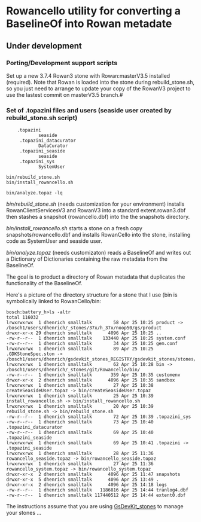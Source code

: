 # Rowancello utility for converting a BaselineOf into Rowan metadate
## Under development

### Porting/Development support scripts


Set up a new 3.7.4 Rowan3 stone with Rowan:masterV3.5 installed (required). 
Note that Rowan is loaded into the stone during rebuild_stone.sh, so you just 
need to arrange to update your copy of the RowanV3 project to use the lastest commit on masterV3.5 branch.#

### Set of .topazini files and users (seaside user created by rebuild_stone.sh script)
```
 	.topazini
			seaside
	 .topazini_datacurator
			DataCurator
	 .topazini_seaside
			seaside
	 .topazini_sys
			SystemUser

bin/rebuild_stone.sh
bin/install_rowancello.sh

bin/analyze.topaz -lq

```
*bin/rebuild_stone.sh* (needs customization for your environment) installs RowanClientServicesV3 and RowanV3 into a standard extent.rowan3.dbf then stashes a snapshot (rowancello.dbf) into the the snapshots directory.

*bin/install_rowancello.sh* starts a stone on a fresh copy snapshots/rowancello.dbf and installs RowanCello into the
stone, installing code as SystemUser and seaside user.

*bin/analyze.topaz* (needs customizaton) reads a BaselineOf and writes out a Dictionary of Dictionaries containing the raw metadata from the BaselineOf.

The goal is to product a directory of Rowan metadata that duplicates the functionality of the BaselineOf. 

Here's a picture of the directory structure for a stone that I use (bin is symbolically linked to RowanCello/bin:
```
bosch:battery_h>ls -altr
total 116032
lrwxrwxrwx  1 dhenrich smalltalk        58 Apr 25 10:25 product -> /bosch1/users/dhenrich/_stones/37x/h_37x/noop50/gs/product
drwxr-xr-x 29 dhenrich smalltalk      4096 Apr 25 10:25 ..
-rw-r--r--  1 dhenrich smalltalk    133440 Apr 25 10:25 system.conf
-rw-r--r--  1 dhenrich smalltalk        34 Apr 25 10:25 gem.conf
lrwxrwxrwx  1 dhenrich smalltalk        89 Apr 25 10:25 .GDKStoneSpec.ston -> /bosch1/users/dhenrich/gsdevkit_stones_REGISTRY/gsdevkit_stones/stones/37x/battery_h.ston
lrwxrwxrwx  1 dhenrich smalltalk        62 Apr 25 10:28 bin -> /bosch1/users/dhenrich/_stones/git/Rowancello/bin/
-rw-r--r--  1 dhenrich smalltalk       359 Apr 25 10:35 customenv
drwxr-xr-x  2 dhenrich smalltalk      4096 Apr 25 10:35 sandbox
lrwxrwxrwx  1 dhenrich smalltalk        27 Apr 25 10:38 createSeasideUser.topaz -> bin/createSeasideUser.topaz
lrwxrwxrwx  1 dhenrich smalltalk        25 Apr 25 10:39 install_rowancello.sh -> bin/install_rowancello.sh
lrwxrwxrwx  1 dhenrich smalltalk        20 Apr 25 10:39 rebuild_stone.sh -> bin/rebuild_stone.sh
-rw-r--r--  1 dhenrich smalltalk        72 Apr 25 10:39 .topazini_sys
-rw-r--r--  1 dhenrich smalltalk        73 Apr 25 10:40 .topazini_datacurator
-rw-r--r--  1 dhenrich smalltalk        69 Apr 25 10:40 .topazini_seaside
lrwxrwxrwx  1 dhenrich smalltalk        69 Apr 25 10:41 .topazini -> .topazini_seaside
lrwxrwxrwx  1 dhenrich smalltalk        28 Apr 25 11:36 rowancello_seaside.topaz -> bin/rowancello_seaside.topaz
lrwxrwxrwx  1 dhenrich smalltalk        27 Apr 25 11:36 rowancello_system.topaz -> bin/rowancello_system.topaz
drwxr-xr-x  2 dhenrich smalltalk      4096 Apr 25 11:47 snapshots
drwxr-xr-x  5 dhenrich smalltalk      4096 Apr 25 13:49 .
drwxr-xr-x  2 dhenrich smalltalk      4096 Apr 25 14:18 logs
-rw-r--r--  1 dhenrich smalltalk   1186816 Apr 25 14:44 tranlog4.dbf
-rw-r--r--  1 dhenrich smalltalk 117440512 Apr 25 14:44 extent0.dbf
```

The instructions assume that you are using [GsDevKit_stones](https://github.com/GsDevKit/GsDevKit_stones) to manage your stones ...
